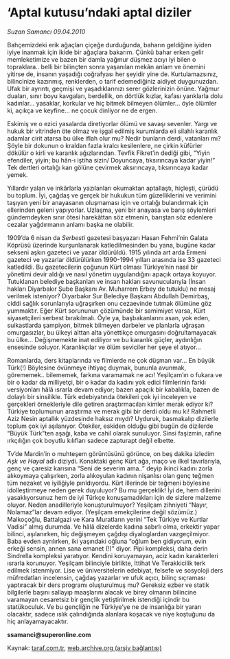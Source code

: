 # ‘Aptal kutusu’ndaki aptal diziler

*Suzan Samancı 09.04.2010*

<div class="yazi"><p>Bahçemizdeki erik ağaçları çiçeğe durduğunda, baharın geldiğine iyiden iyiye inanmak için ikide bir ağaçlara bakarım. Çünkü bahar erken gelir memleketimize ve bazen bir damla yağmur düşmez acıyı iyi bilen o topraklara.. belli bir bilinçten sonra yaşanılan mekân anlam ve önemini yitirse de, insanın yaşadığı coğrafyası her şeyidir yine de. Kurtulamazsınız, bilincinize kazınmış, renklerden, o tarif edemediğiniz aidiyet duygunuzdan. Ufak bir ayrıntı, geçmişi ve yaşadıklarınızı serer gözlerinizin önüne. Yağmur duaları, sınır boyu kavgaları, berdellik, on dörtlük kızlar, kafası yarıklarla dolu kadınlar... yasaklar, korkular ve hiç bitmek bilmeyen ölümler... öyle ölümler ki, açıkça ve keyfine... ne çocuk dinliyor ne de ergen. </p>
<p>Eskimiş ve o ezici yasalarda diretiyorlar ölümü ve savaşı sevenler. Yargı ve hukuk bir vitrinden öte olmaz ve işgal edilmiş kurumlarda eli silahlı karanlık adamlar cirit atarsa bu ülke iflah olur mu? Nedir bunların derdi, vatanları mı? Şöyle bir dokunun o kraldan fazla kralcı kesilenlere, ne çirkin küfürler dökülür o kirli ve karanlık ağızlarından. Tevfik Fikret’in dediği gibi, “Yiyin efendiler, yiyin; bu hân-ı iştiha sizin/ Doyuncaya, tıksırıncaya kadar yiyin!” Tek dertleri ortalığı kan gölüne çevirmek aksırıncaya, tıksırıncaya kadar yemek. </p>
<p>Yıllardır yalan ve inkârlarla yazılanları okumaktan aptallaştı, hiçleşti, çürüdü bu toplum. İyi, çağdaş ve gerçek bir hukukun tüm güzelliklerini ve verimini taşıyan yeni bir anayasanın oluşmaması için ve ortalığı bulandırmak için ellerinden geleni yapıyorlar. Uzlaşma, yeni bir anayasa ve barış söylemleri gündemdeyken sınır ötesi harekâttan söz etmenin, barıştan söz edenlere cezalar yağdırmanın anlamı başka ne olabilir.</p>
<p>1909’da 6 nisan da <i>Serbesti</i> gazetesi başyazarı Hasan Fehmi’nin Galata Köprüsü üzerinde kurşunlanarak katledilmesinden bu yana, bugüne kadar sekseni aşkın gazeteci ve yazar öldürüldü. 1915 yılında art arda Ermeni gazeteci ve yazarlar öldürülürken 1990-1994 yılları arasında ise 33 gazeteci katledildi. Bu gazetecilerin çoğunun Kürt olması Türkiye’nin nasıl bir yönetimi devir aldığı ve nasıl yönetim uygulandığını apaçık ortaya koyuyor. Tutuklanan belediye başkanları ve insan hakları savunucularıyla (İnsan hakları Diyarbakır Şube Başkanı Av. Muharrem Erbey de tutuklu) ne mesaj verilmek isteniyor? Diyarbakır Sur Belediye Başkanı Abdullah Demirbaş, ciddi sağlık sorunlarıyla uğraşırken onu cezaevinde tutmak ölümüne göz yummaktır. Eğer Kürt sorununun çözümünde bir samimiyet varsa, Kürt siyasetçileri serbest bırakılmalı. Öyle ya, başbakanlarını asan, yok eden, suikastlarda şampiyon, bitmek bilmeyen darbeler ve planlarla uğraşan omurgasızlar, bu ülkeyi alttan alta yönettikçe omurgasını doğrultamayacak bu ülke... Değişmemekte inat ediliyor ve bu karanlık güçler, aydınlığın ensesinde soluyor. Karanlıkçılar ve ölüm seviciler her şeye el atıyor...</p>
<p>Romanlarda, ders kitaplarında ve filmlerde ne çok düşman var... En büyük Türk(!) Böylesine övünmeye ihtiyaç duymak, bununla avunmak, görememek.. bilememek, farkına varamamak ne acı! Yeşilçam’ın o fukara ve bir o kadar da milliyetçi, bir o kadar da kadını yok edici filmlerinin farklı versiyonları hâlâ ısrarla devam ediyor; bazen apaçık bir kabalıkla, bazen de dolaylı bir sinsilikle. Türk edebiyatında ötekileri çok iyi inceleyen ve gerçekleri örnekleriyle dile getiren araştırmacıları kimler merak ediyor ki? Türkiye toplumunun araştırma ve merak gibi bir derdi oldu mu ki! Rahmetli Aziz Nesin aptallık yüzdesinde haksız mıydı? Uyduruk, basmakalıp dizilerle toplum çok iyi aşılanıyor. Ötekiler, eskiden olduğu gibi bugün de dizilerde “Büyük Türk”ten aşağı, kaba ve cahil olarak sunuluyor. Sinsi faşizmin, rafine ırkçılığın çok boyutlu kılıfları sadece zapturapt değil elbette.</p>
<p>Tv’de Mardin’in o muhteşem görüntüsünü görünce, on beş dakika izledim <i>Aşk ve Hayal</i> adlı diziydi. Konaktaki genç Kürt ağa, maço ve ilkel tavırlarıyla, genç ve çaresiz karısına “Seni de severim ama..” deyip ikinci kadını zorla alıkoymaya çalışırken, zorla alıkoyulan kadının nişanlısı olan genç teğmen tüm nezaket ve iyiliğiyle pırıldıyordu. Kürt illerinde bir teğmeni böylesine idolleştirmeye neden gerek duyuluyor? Bu mu gerçeklik! İyi de, hem dillerini yasaklıyorsunuz hem de iyi Türkçe konuşamadıkları için de sizlere malzeme oluyor. Neden anadilleriyle konuşturulmuyor? Yeşilçam zihniyeti “Nayır, Nolamaz”lar devam ediyor. (Yeşilçam emekçilerine değil sözümüz.) Malkoçoğlu, Battalgazi ve Kara Muratların yerini “Tek Türkiye ve Kurtlar Vadisi” almış durumda. Ve hâlâ dizelerde kadına sabırlı olma, erkektir yapar bilinci, aşılanırken, hiç değişmeyen çağdışı diyaloglardan vazgeçilmiyor. Baba evden ayrılırken, iki yaşındaki oğluna “oğlum ben gidiyorum, evin erkeği sensin, annen sana emanet (!)” diyor. Pipi kompleksi, daha derin Sindrella kompleksi yaratıyor. Kendini koruyamayan, aciz kadın karakterleri ısrarla korunuyor. Yeşilçam bilinciyle birlikte, İttihat Ve Terakkicilik terk edilmek istenmiyor. Lise ve üniversitelerin edebiyat, felsefe ve sosyoloji ders müfredatları incelensin, çağdaş yazarlar ve ufuk açıcı, bilinç sıçraması yaptıracak bir ders programı oluşturulmuş mu? Gereksiz ezber ve statik bilgilerle başını sallayıp maaşlarını alacak ve birey olmanın bilincine varamayan cesaretsiz bir gençlik yetiştirilmek istendiği içindir bu statükoculuk. Ve bu gençliğin ne Türkiye’ye ne de insanlığa bir yararı olacaktır, sadece ıslık çalındığında alanlara koşacak ve niye koştuğunu da hiç anlayamayacaktır. </p>
<p><b>ssamanci@superonline.com</b></p></div>

Kaynak: [taraf.com.tr](http://www.taraf.com.tr:80/makale/10821.htm), [web.archive.org (arşiv bağlantısı)](http://web.archive.org/web/20100412133227/http://www.taraf.com.tr:80/makale/10821.htm)

